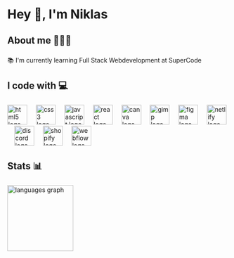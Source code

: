 <!--
**NiklasRulec/NiklasRulec** is a ✨ _special_ ✨ repository because its `README.md` (this file) appears on your GitHub profile.

Here are some ideas to get you started:

- 🔭 I’m currently working on ...
- 🌱 I’m currently learning ...
- 👯 I’m looking to collaborate on ...
- 🤔 I’m looking for help with ...
- 💬 Ask me about ...
- 📫 How to reach me: ...
- 😄 Pronouns: ...
- ⚡ Fun fact: ...
-->


<h1 align="left">Hey 👋, I'm Niklas</h1>

###

<h2 align="left">About me 👨🏻‍💻</h2>

###

<p align="left">📚 I'm currently learning Full Stack Webdevelopment at SuperCode</p>

###

<h2 align="left">I code with 💻</h2>

###


<div align="left">
  <img src="https://cdn.simpleicons.org/html5/E34F26" height="45" alt="html5 logo"  />
  <img width="12" />
  <img src="https://cdn.simpleicons.org/css3/1572B6" height="45" alt="css3 logo"  />
  <img width="12" />
  <img src="https://cdn.simpleicons.org/javascript/F7DF1E" height="45" alt="javascript logo"  />
  <img width="12" />
  <img src="https://cdn.simpleicons.org/react/61DAFB" height="45" alt="react logo"  />
  <img width="12" />
  <img src="https://cdn.simpleicons.org/canva/00C4CC" height="45" alt="canva logo"  />
  <img width="12" />
  <img src="https://cdn.simpleicons.org/gimp/5C5543" height="45" alt="gimp logo"  />
  <img width="12" />
  <img src="https://cdn.simpleicons.org/figma/F24E1E" height="45" alt="figma logo"  />
  <img width="12" />
  <img src="https://cdn.simpleicons.org/netlify/00C7B7" height="45" alt="netlify logo"  />
  <img width="12" />
  <img src="https://cdn.simpleicons.org/discord/5865F2" height="45" alt="discord logo"  />
   <img width="12" />
  <img src="https://www.svgrepo.com/show/475678/shopify-color.svg" height="45" alt="shopify logo"  />
   <img width="12" />
  <img src="https://www.svgrepo.com/show/354543/webflow.svg" height="45" alt="webflow logo"  />
</div>

###

<h2 align="left">Stats 📊</h2>

###

<div align="left">
  <img src="https://github-readme-stats.vercel.app/api/top-langs?username=NiklasRulec&locale=en&hide_title=false&layout=compact&card_width=320&langs_count=5&theme=radical&hide_border=true&order=2" height="150" alt="languages graph"  />
</div>

###
